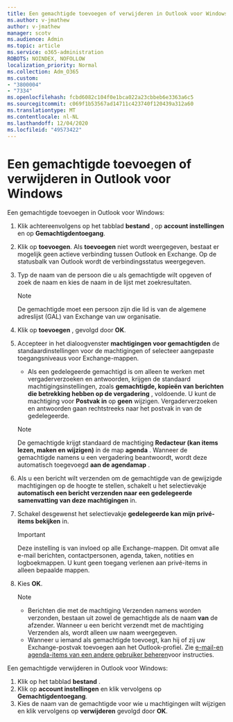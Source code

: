 ```yaml
---
title: Een gemachtigde toevoegen of verwijderen in Outlook voor Windows
ms.author: v-jmathew
author: v-jmathew
manager: scotv
ms.audience: Admin
ms.topic: article
ms.service: o365-administration
ROBOTS: NOINDEX, NOFOLLOW
localization_priority: Normal
ms.collection: Adm_O365
ms.custom:
- "3800004"
- "7334"
ms.openlocfilehash: fcbd6082c104f0e1bca022a23cbbeb6e3363a6c5
ms.sourcegitcommit: c069f1b53567ad14711c423740f120439a312a60
ms.translationtype: MT
ms.contentlocale: nl-NL
ms.lasthandoff: 12/04/2020
ms.locfileid: "49573422"
---
```

# <a name="how-to-add-or-remove-a-delegate-in-outlook-for-windows"></a>Een gemachtigde toevoegen of verwijderen in Outlook voor Windows

Een gemachtigde toevoegen in Outlook voor Windows: 

1. Klik achtereenvolgens op het tabblad **bestand** , op **account instellingen** en op **Gemachtigdentoegang**.
2. Klik op **toevoegen**. Als **toevoegen** niet wordt weergegeven, bestaat er mogelijk geen actieve verbinding tussen Outlook en Exchange. Op de statusbalk van Outlook wordt de verbindingsstatus weergegeven.
3. Typ de naam van de persoon die u als gemachtigde wilt opgeven of zoek de naam en kies de naam in de lijst met zoekresultaten.

    > [!NOTE]
    > De gemachtigde moet een persoon zijn die lid is van de algemene adreslijst (GAL) van Exchange van uw organisatie.
4. Klik op **toevoegen** , gevolgd door **OK**.
5. Accepteer in het dialoogvenster **machtigingen voor gemachtigden** de standaardinstellingen voor de machtigingen of selecteer aangepaste toegangsniveaus voor Exchange-mappen.

    - Als een gedelegeerde gemachtigd is om alleen te werken met vergaderverzoeken en antwoorden, krijgen de standaard machtigingsinstellingen, zoals **gemachtigde, kopieën van berichten die betrekking hebben op de vergadering** , voldoende. U kunt de machtiging voor **Postvak in** op **geen** wijzigen. Vergaderverzoeken en antwoorden gaan rechtstreeks naar het postvak in van de gedelegeerde.

    > [!NOTE]
    > De gemachtigde krijgt standaard de machtiging **Redacteur (kan items lezen, maken en wijzigen)** in de map **agenda** . Wanneer de gemachtigde namens u een vergadering beantwoordt, wordt deze automatisch toegevoegd **aan de agendamap** .

5. Als u een bericht wilt verzenden om de gemachtigde van de gewijzigde machtigingen op de hoogte te stellen, schakelt u het selectievakje **automatisch een bericht verzenden naar een gedelegeerde samenvatting van deze machtigingen** in.
6. Schakel desgewenst het selectievakje **gedelegeerde kan mijn privé-items bekijken** in.

    > [!IMPORTANT]
    > Deze instelling is van invloed op alle Exchange-mappen. Dit omvat alle e-mail berichten, contactpersonen, agenda, taken, notities en logboekmappen. U kunt geen toegang verlenen aan privé-items in alleen bepaalde mappen.

7. Kies **OK**.

    > [!NOTE]
    >
    > - Berichten die met de machtiging Verzenden namens worden verzonden, bestaan uit zowel de gemachtigde als de naam **van** de afzender. Wanneer u een bericht verzendt met de machtiging Verzenden als, wordt alleen uw naam weergegeven.
    > - Wanneer u iemand als gemachtigde toevoegt, kan hij of zij uw Exchange-postvak toevoegen aan het Outlook-profiel. Zie [e-mail-en agenda-items van een andere gebruiker beheren](https://support.microsoft.com/office/manage-another-person-s-mail-and-calendar-items-afb79d6b-2967-43b9-a944-a6b953190af5)voor instructies.

Een gemachtigde verwijderen in Outlook voor Windows:

1. Klik op het tabblad **bestand** .
2. Klik op **account instellingen** en klik vervolgens op **Gemachtigdentoegang**.
3. Kies de naam van de gemachtigde voor wie u machtigingen wilt wijzigen en klik vervolgens op **verwijderen** gevolgd door **OK**.
